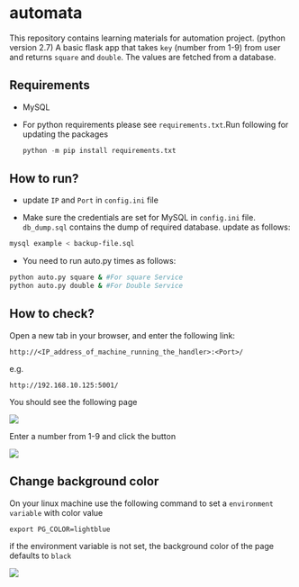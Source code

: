 # automata
This repository contains learning materials for automation project. (python version 2.7)
A basic flask app that takes `key` (number from 1-9) from user and returns `square` and `double`. The values are fetched from a database.

## Requirements

- MySQL

- For python requirements please see `requirements.txt`.Run following for updating the packages
  
  ```python
  python -m pip install requirements.txt
  ```
  
## How to run?

- update `IP` and `Port` in `config.ini` file

- Make sure the credentials are set for MySQL in `config.ini` file. `db_dump.sql` contains the dump of required database. update as follows:

```bash
mysql example < backup-file.sql
```

- You need to run auto.py times as follows:

```bash
python auto.py square & #For square Service
python auto.py double & #For Double Service
```

## How to check?
Open a new tab in your browser, and enter the following link:

`http://<IP_address_of_machine_running_the_handler>:<Port>/`

e.g.

`http://192.168.10.125:5001/`

You should see the following page

![](https://i.imgur.com/2QAriNo.png)

Enter a number from 1-9 and click the button

![](https://i.imgur.com/eci2jTZ.png)

## Change background color

On your linux machine use the following command to set a `environment variable` with color value

```shell
export PG_COLOR=lightblue
```

if the environment variable is not set, the background color of the page defaults to `black`

![](https://i.imgur.com/dyD5ANX.png)



